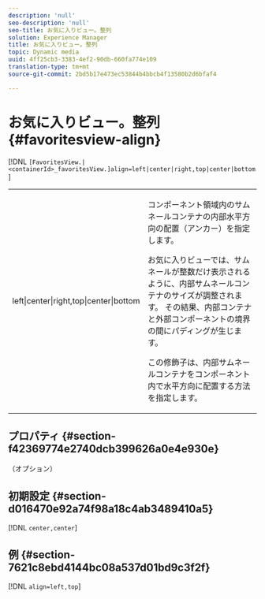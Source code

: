 ```yaml
---
description: 'null'
seo-description: 'null'
seo-title: お気に入りビュー。整列
solution: Experience Manager
title: お気に入りビュー。整列
topic: Dynamic media
uuid: 4ff25cb3-3383-4ef2-90db-660fa774e109
translation-type: tm+mt
source-git-commit: 2bd5b17e473ec53844b4bbcb4f13580b2d6bfaf4

---
```



# お気に入りビュー。整列{#favoritesview-align}

[!DNL `[FavoritesView.|<containerId>_favoritesView.]align=left|center|right,top|center|bottom`]

<table id="table_2B109D2F91E64B5382B31921C3780FA5"> 
 <tbody> 
  <tr> 
   <td colname="col1"> <p><span class="codeph"> left|center|right,top|center|bottom</span> </p> </td> 
   <td colname="col2"> <p> コンポーネント領域内のサムネールコンテナの内部水平方向の配置（アンカー）を指定します。 </p> <p>お気に入りビューでは、サムネールが整数だけ表示されるように、内部サムネールコンテナのサイズが調整されます。 その結果、内部コンテナと外部コンポーネントの境界の間にパディングが生じます。 </p> <p>この修飾子は、内部サムネールコンテナをコンポーネント内で水平方向に配置する方法を指定します。 </p> </td> 
  </tr> 
 </tbody> 
</table>

## プロパティ {#section-f42369774e2740dcb399626a0e4e930e}

（オプション）

## 初期設定 {#section-d016470e92a74f98a18c4ab3489410a5}

[!DNL `center,center`]

## 例 {#section-7621c8ebd4144bc08a537d01bd9c3f2f}

[!DNL `align=left,top`]
